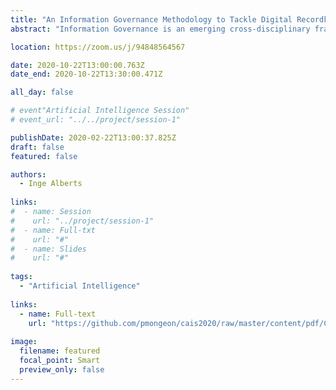 ```yaml
---
title: "An Information Governance Methodology to Tackle Digital Recordkeeping Challenges: The Convergence of Artificial Intelligence, Business Analysis and Information Architecture"
abstract: "Information Governance is an emerging cross-disciplinary framework to ensure the proper management of information within organizations. This paper presents a five-step methodology to implement Information Governance comprising 1) Information Management Need and Capacity Analysis; 2) Functional Analysis; 3) Process Analysis; 4) Information Architecture Development; and 5) Natural Language Processing Requirement Specifications and Iteration. Within this methodology, principles and techniques borrowed from the disciplines of Artificial Intelligence, Business Analysis and Information Architecture converge to tackle various digital recordkeeping challenges."

location: https://zoom.us/j/94848564567

date: 2020-10-22T13:00:00.763Z
date_end: 2020-10-22T13:30:00.471Z

all_day: false

# event"Artificial Intelligence Session"
# event_url: "../../project/session-1"

publishDate: 2020-02-22T13:00:37.825Z
draft: false
featured: false

authors:
  - Inge Alberts
  
links:
#  - name: Session
#    url: "../project/session-1"
#  - name: Full-txt
#    url: "#"
#  - name: Slides
#    url: "#"
  
tags:
  - "Artificial Intelligence"
  
links:
  - name: Full-text
    url: "https://github.com/pmongeon/cais2020/raw/master/content/pdf/CAIS2020_paper40_Alberts.pdf"
  
image:
  filename: featured
  focal_point: Smart
  preview_only: false
---
```

